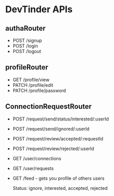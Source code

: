# DevTinder APIs

## authaRouter

- POST /signup
- POST /login
- POST /logout

## profileRouter

- GET /profile/view
- PATCH /profile/edit
- PATCH /profile/password

## ConnectionRequestRouter

- POST /request/send/status/interested/:userId
- POST /request/send/ignored/:userId
- POST /request/review/accepted/:requestId
- POST /request/review/rejected/:userId

- GET /user/connections
- GET /user/requests
- GET /feed - gets you profile of others users

  Status: ignore, interested, accepted, rejected
